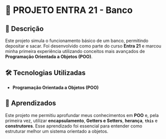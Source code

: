 # 🏦 PROJETO ENTRA 21 - Banco

## 📌 Descrição  
Este projeto simula o funcionamento básico de um banco, permitindo depositar e sacar. Foi desenvolvido como parte do curso **Entra 21** e marcou minha primeira experiência utilizando conceitos mais avançados de **Programação Orientada a Objetos (POO)**.

## 🛠️ Tecnologias Utilizadas  
- **Programação Orientada a Objetos (POO)**   

## 📖 Aprendizados  
Este projeto me permitiu aprofundar meus conhecimentos em **POO** e, pela primeira vez, utilizar **encapsulamento**, **Getters e Setters**, **herança**, **`this`** e **construtores**. Esse aprendizado foi essencial para entender como estruturar melhor um sistema orientado a objetos.  

